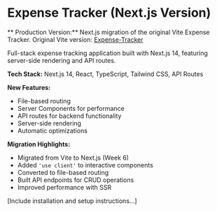 # Expense Tracker (Next.js Version)

** Production Version:** Next.js migration of the original Vite Expense Tracker.
Original Vite version: [Expense-Tracker](https://github.com/asiu3209/Expense-Tracker)

Full-stack expense tracking application built with Next.js 14, featuring server-side rendering and API routes.

**Tech Stack:** Next.js 14, React, TypeScript, Tailwind CSS, API Routes

**New Features:**

- File-based routing
- Server Components for performance
- API routes for backend functionality
- Server-side rendering
- Automatic optimizations

**Migration Highlights:**

- Migrated from Vite to Next.js (Week 6)
- Added `'use client'` to interactive components
- Converted to file-based routing
- Built API endpoints for CRUD operations
- Improved performance with SSR

[Include installation and setup instructions...]
